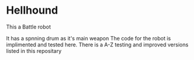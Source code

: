 # Hellhound
This a Battle robot 

It has a spnning drum as it's main weapon
The code for the robot is implimented and tested here. 
There is a A-Z testing and improved versions listed in this repositary
